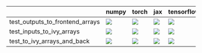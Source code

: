 |                                 | numpy                                                                                                                                                                                  | torch                                                                                                                                                                                  | jax                                                                                                                                                                                    | tensorflow                                                                                                                                                                             |
|:--------------------------------|:---------------------------------------------------------------------------------------------------------------------------------------------------------------------------------------|:---------------------------------------------------------------------------------------------------------------------------------------------------------------------------------------|:---------------------------------------------------------------------------------------------------------------------------------------------------------------------------------------|:---------------------------------------------------------------------------------------------------------------------------------------------------------------------------------------|
| test_outputs_to_frontend_arrays | <a href="https://github.com/unifyai/ivy/actions/runs/3878331407/jobs/6614381554" rel="noopener noreferrer" target="_blank"><img src=https://img.shields.io/badge/-success-success></a> | <a href="https://github.com/unifyai/ivy/actions/runs/3878331407/jobs/6614381554" rel="noopener noreferrer" target="_blank"><img src=https://img.shields.io/badge/-success-success></a> | <a href="https://github.com/unifyai/ivy/actions/runs/3878331407/jobs/6614381554" rel="noopener noreferrer" target="_blank"><img src=https://img.shields.io/badge/-success-success></a> | <a href="https://github.com/unifyai/ivy/actions/runs/3878331407/jobs/6614381554" rel="noopener noreferrer" target="_blank"><img src=https://img.shields.io/badge/-success-success></a> |
| test_inputs_to_ivy_arrays       | <a href="https://github.com/unifyai/ivy/actions/runs/3878331407/jobs/6614381554" rel="noopener noreferrer" target="_blank"><img src=https://img.shields.io/badge/-success-success></a> | <a href="https://github.com/unifyai/ivy/actions/runs/3878331407/jobs/6614381554" rel="noopener noreferrer" target="_blank"><img src=https://img.shields.io/badge/-success-success></a> | <a href="https://github.com/unifyai/ivy/actions/runs/3878331407/jobs/6614381554" rel="noopener noreferrer" target="_blank"><img src=https://img.shields.io/badge/-success-success></a> | <a href="https://github.com/unifyai/ivy/actions/runs/3878331407/jobs/6614381554" rel="noopener noreferrer" target="_blank"><img src=https://img.shields.io/badge/-success-success></a> |
| test_to_ivy_arrays_and_back     | <a href="https://github.com/unifyai/ivy/actions/runs/3878331407/jobs/6614381554" rel="noopener noreferrer" target="_blank"><img src=https://img.shields.io/badge/-success-success></a> | <a href="https://github.com/unifyai/ivy/actions/runs/3878331407/jobs/6614381554" rel="noopener noreferrer" target="_blank"><img src=https://img.shields.io/badge/-success-success></a> | <a href="https://github.com/unifyai/ivy/actions/runs/3878331407/jobs/6614381554" rel="noopener noreferrer" target="_blank"><img src=https://img.shields.io/badge/-success-success></a> | <a href="https://github.com/unifyai/ivy/actions/runs/3878331407/jobs/6614381554" rel="noopener noreferrer" target="_blank"><img src=https://img.shields.io/badge/-success-success></a> |